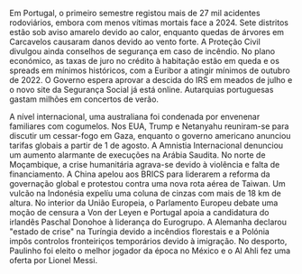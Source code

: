 Em Portugal, o primeiro semestre registou mais de 27 mil acidentes rodoviários, embora com menos vítimas mortais face a 2024. Sete distritos estão sob aviso amarelo devido ao calor, enquanto quedas de árvores em Carcavelos causaram danos devido ao vento forte. A Proteção Civil divulgou ainda conselhos de segurança em caso de incêndio. No plano económico, as taxas de juro no crédito à habitação estão em queda e os spreads em mínimos históricos, com a Euribor a atingir mínimos de outubro de 2022. O Governo espera aprovar a descida do IRS em meados de julho e o novo site da Segurança Social já está online. Autarquias portuguesas gastam milhões em concertos de verão.

A nível internacional, uma australiana foi condenada por envenenar familiares com cogumelos. Nos EUA, Trump e Netanyahu reuniram-se para discutir um cessar-fogo em Gaza, enquanto o governo americano anunciou tarifas globais a partir de 1 de agosto. A Amnistia Internacional denunciou um aumento alarmante de execuções na Arábia Saudita. No norte de Moçambique, a crise humanitária agrava-se devido à violência e falta de financiamento. A China apelou aos BRICS para liderarem a reforma da governação global e protestou contra uma nova rota aérea de Taiwan. Um vulcão na Indonésia expelíu uma coluna de cinzas com mais de 18 km de altura. No interior da União Europeia, o Parlamento Europeu debate uma moção de censura a Von der Leyen e Portugal apoia a candidatura do irlandês Paschal Donohoe à liderança do Eurogrupo. A Alemanha declarou "estado de crise" na Turíngia devido a incêndios florestais e a Polónia impôs controlos fronteiriços temporários devido à imigração. No desporto, Paulinho foi eleito o melhor jogador da época no México e o Al Ahli fez uma oferta por Lionel Messi.